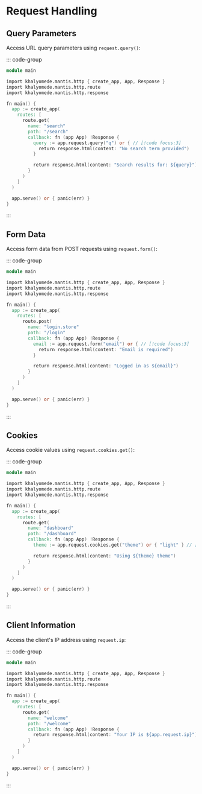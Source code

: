 # Request Handling

## Query Parameters

Access URL query parameters using `request.query()`:

::: code-group

```v [main.v]
module main

import khalyomede.mantis.http { create_app, App, Response }
import khalyomede.mantis.http.route
import khalyomede.mantis.http.response

fn main() {
  app := create_app(
    routes: [
      route.get(
        name: "search"
        path: "/search"
        callback: fn (app App) !Response {
          query := app.request.query("q") or { // [!code focus:3]
            return response.html(content: "No search term provided")
          }

          return response.html(content: "Search results for: ${query}")
        }
      )
    ]
  )

  app.serve() or { panic(err) }
}
```

:::

## Form Data

Access form data from POST requests using `request.form()`:

::: code-group

```v [main.v]
module main

import khalyomede.mantis.http { create_app, App, Response }
import khalyomede.mantis.http.route
import khalyomede.mantis.http.response

fn main() {
  app := create_app(
    routes: [
      route.post(
        name: "login.store"
        path: "/login"
        callback: fn (app App) !Response {
          email := app.request.form("email") or { // [!code focus:3]
            return response.html(content: "Email is required")
          }

          return response.html(content: "Logged in as ${email}")
        }
      )
    ]
  )

  app.serve() or { panic(err) }
}
```

:::

## Cookies

Access cookie values using `request.cookies.get()`:

::: code-group

```v [main.v]
module main

import khalyomede.mantis.http { create_app, App, Response }
import khalyomede.mantis.http.route
import khalyomede.mantis.http.response

fn main() {
  app := create_app(
    routes: [
      route.get(
        name: "dashboard"
        path: "/dashboard"
        callback: fn (app App) !Response {
          theme := app.request.cookies.get("theme") or { "light" } // [!code focus]

          return response.html(content: "Using ${theme} theme")
        }
      )
    ]
  )

  app.serve() or { panic(err) }
}
```

:::

## Client Information

Access the client's IP address using `request.ip`:

::: code-group

```v [main.v]
module main

import khalyomede.mantis.http { create_app, App, Response }
import khalyomede.mantis.http.route
import khalyomede.mantis.http.response

fn main() {
  app := create_app(
    routes: [
      route.get(
        name: "welcome"
        path: "/welcome"
        callback: fn (app App) !Response {
          return response.html(content: "Your IP is ${app.request.ip}") // [!code focus]
        }
      )
    ]
  )

  app.serve() or { panic(err) }
}
```

:::
